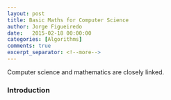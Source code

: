 ```yaml
---
layout: post
title: Basic Maths for Computer Science
author: Jorge Figueiredo
date:   2015-02-18 00:00:00
categories: [Algorithms]
comments: true
excerpt_separator: <!--more-->
---
```


Computer science and mathematics are closely linked.

<!--more-->

### Introduction